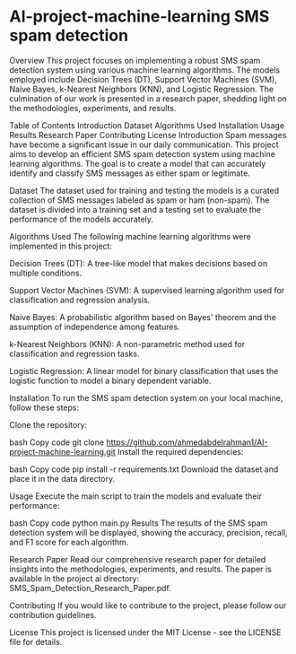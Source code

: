 # AI-project-machine-learning SMS spam detection
Overview
This project focuses on implementing a robust SMS spam detection system using various machine learning algorithms. The models employed include Decision Trees (DT), Support Vector Machines (SVM), Naive Bayes, k-Nearest Neighbors (KNN), and Logistic Regression. The culmination of our work is presented in a research paper, shedding light on the methodologies, experiments, and results.

Table of Contents
Introduction
Dataset
Algorithms Used
Installation
Usage
Results
Research Paper
Contributing
License
Introduction
Spam messages have become a significant issue in our daily communication. This project aims to develop an efficient SMS spam detection system using machine learning algorithms. The goal is to create a model that can accurately identify and classify SMS messages as either spam or legitimate.

Dataset
The dataset used for training and testing the models is a curated collection of SMS messages labeled as spam or ham (non-spam). The dataset is divided into a training set and a testing set to evaluate the performance of the models accurately.

Algorithms Used
The following machine learning algorithms were implemented in this project:

Decision Trees (DT): A tree-like model that makes decisions based on multiple conditions.

Support Vector Machines (SVM): A supervised learning algorithm used for classification and regression analysis.

Naive Bayes: A probabilistic algorithm based on Bayes' theorem and the assumption of independence among features.

k-Nearest Neighbors (KNN): A non-parametric method used for classification and regression tasks.

Logistic Regression: A linear model for binary classification that uses the logistic function to model a binary dependent variable.

Installation
To run the SMS spam detection system on your local machine, follow these steps:

Clone the repository:

bash
Copy code
git clone https://github.com/ahmedabdelrahman1/AI-project-machine-learning.git
Install the required dependencies:

bash
Copy code
pip install -r requirements.txt
Download the dataset and place it in the data directory.

Usage
Execute the main script to train the models and evaluate their performance:

bash
Copy code
python main.py
Results
The results of the SMS spam detection system will be displayed, showing the accuracy, precision, recall, and F1 score for each algorithm.

Research Paper
Read our comprehensive research paper for detailed insights into the methodologies, experiments, and results. The paper is available in the project ai directory: SMS_Spam_Detection_Research_Paper.pdf.

Contributing
If you would like to contribute to the project, please follow our contribution guidelines.

License
This project is licensed under the MIT License - see the LICENSE file for details.

